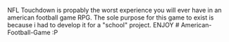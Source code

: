 NFL Touchdown is propably the worst experience you will ever have in an american football game RPG.
The sole purpose for this game to exist is because i had to develop it for a "school" project.
ENJOY # American-Football-Game :P
